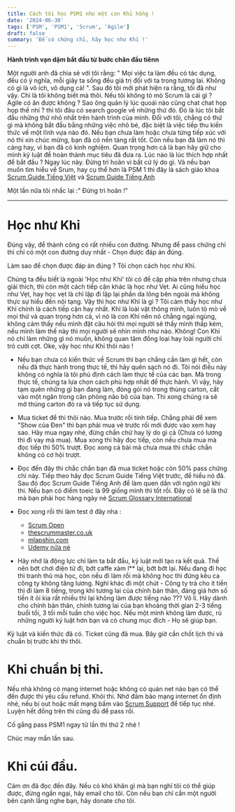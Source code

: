 ```yaml
---
title: Cách tôi học PSM1 như một con Khỉ hồng !
date: '2024-06-30'
tags: ['PSM', 'PSM1', 'Scrum', 'Agile']
draft: false
summary: 'Để có chứng chỉ, hãy học như Khỉ !'
---
```


**Hành trình vạn dặm bắt đầu từ bước chân đầu tiênn**

Một người anh đã chia sẻ với tôi rằng: " Mọi việc ta làm đều có tác dụng, đều có ý nghĩa, mỗi giây ta sống đều giá trị đối với ta trong tương lai. Không có gì là vô ích, vô dụng cả! ". Sau đó tôi mới phát hiện ra rằng, tôi đã như vậy. Chỉ là tôi không biết mà thôi. Nếu tôi không tò mò Scrum là cái gì ? Agile có ăn được không ? Sao ông quản lý lúc quoái nào cũng chat chat họp họp thế nhỉ ? thì tôi đâu có search google về những thứ đó. Đó là lúc tôi bắt đầu những thứ nhỏ nhất trên hành trình của mình. Đối với tôi, chẳng có thứ gì mà không bắt đầu bằng những việc nhỏ bé, đặc biệt là việc tiếp thu kiến thức về một lĩnh vựa nào đó. Nếu bạn chưa làm hoặc chưa từng tiếp xúc với nó thì xin chúc mừng, bạn đã có nền tảng rất tốt. Còn nếu bạn đã làm nó thì càng hay, vì bạn đã có kinh nghiệm. Quan trọng hơn cả là bạn hãy giữ cho mình kỷ luật để hoàn thành mục tiêu đã đưa ra. Lúc nào là lúc thích hợp nhất để bắt đầu ? Ngay lúc này. Đừng trì hoãn vì bất cứ lý do gì. Và nếu bạn muốn tìm hiểu về Srum, hay cụ thể hơn là PSM 1 thì đây là sách giáo khoa [Scrum Guide Tiếng Việt](https://scrumguides.org/docs/scrumguide/v2020/2020-Scrum-Guide-Vietnamese.pdf) và [Scrum Guide Tiếng Anh](https://scrumguides.org/docs/scrumguide/v2020/2020-Scrum-Guide-US.pdf)

Một lần nữa tôi nhắc lại :" Đừng trì hoãn !"

---

# Học như Khỉ

Đúng vậy, để thành công có rất nhiều con đường. Nhưng để pass chứng chỉ thì chỉ có một con đường duy nhất - Chọn được đáp án đúng.

Làm sao để chọn được đáp án đúng ? Tôi chọn cách học như Khỉ. 

Chúng ta đều biết là ngoài 'Học như Khỉ' tôi có đề cập phía trên nhưng chưa giải thích, thì còn một cách tiếp cận khác là học như Vẹt. Ai cũng hiểu học như Vẹt, hay học vẹt là chỉ lặp đi lặp lại phần da lông bên ngoài mà không thực sự hiểu đến nội tạng. Vậy thì học như Khỉ là gì ? Tôi cảm thấy học như Khỉ chính là cách tiếp cận hay nhất. Khỉ là loài vật thông minh, luôn tò mò về mọi thứ và quan trọng hơn cả, vì nó là con Khỉ nên nó chẳng ngại ngùng, không cảm thấy nếu mình đặt câu hỏi thì mọi người sẽ thấy mình thấp kém, nếu mình làm thế này thì mọi người sẽ nhìn mình như nào. Không! Con Khỉ nó chỉ làm những gì nó muốn, không quan tâm đồng loại hay loài người chỉ trỏ cười cợt. Oke, vậy học như Khỉ thôi nào !

 - Nếu bạn chưa có kiến thức về Scrum thì bạn chẳng cần làm gì hết, còn nếu đã thực hành trong thực tế, thì hãy quên sạch nó đi. Tôi nói điều này không có nghĩa là tôi phủ định cách làm thực tế của các bạn. Mà trong thực tế, chúng ta lựa chọn cách phù hợp nhất để thực hành. Vì vậy, hãy tạm quên những gì bạn đang làm, đóng gói nó trong thùng carton, cất vào một ngăn trong căn phòng não bộ của bạn. Thi xong chúng ra sẽ mở thùng carton đó ra và tiếp tục sử dụng.
 - Mua ticket để thi thôi nào. Mua trước rồi tính tiếp. Chẳng phải để xem "Show của Đen" thì bạn phải mua vé trước rồi mới được vào xem hay sao. Hãy mua ngay nhé, đừng chần chừ hay lý do gì cả (Chưa có lương thì đi vay mà mua). Mua xong thì hãy đọc tiếp, còn nếu chưa mua mà đọc tiếp thì 50% trượt. Đọc xong cả bài mà chưa mua thì chắc chắn không có cơ hội trượt.
 - Đọc đến đây thì chắc chắn bạn đã mua ticket hoặc còn 50% pass chứng chỉ này. Tiếp theo hãy đọc Scrum Guide Tiếng Việt trước, để hiểu nó đã. Sau đó đọc Scrum Guide Tiếng Anh để làm quen dần với ngôn ngữ khi thi. Nếu bạn có điểm toeic là 99 giống mình thì tốt rồi. Đây có lẽ sẽ là thứ mà bạn phải học hàng ngày nè [Scrum Glossary International](https://guntherverheyen.com/wp-content/uploads/2019/05/scrum-glossary-international-versions-may-2019.pdf)

 - Đọc xong rồi thì làm test ở đây nha :

    - [Scrum Open](https://www.classmarker.com/online-test/start/test-intro/?quiz=3qg5fac7589c0416)
    - [thescrummaster.co.uk](https://www.thescrummaster.co.uk/quizzes/professional-scrum-master-i-psm-i-practice-assessment/)
    - [mlapshin.com](https://mlapshin.com/index.php/scrum-quizzes/sm-learning-mode/)
    - [Udemy nữa nè](https://funix.udemy.com/course/professional-scrum-master-psm-certification-preparation/learn/quiz/5915028#overview)
 - Hãy nhớ là động lực chỉ làm ta bắt đầu, kỷ luật mới tạo ra kết quả. Thế nên bớt chơi điện tử đi, bớt caffe xàm l** lại, bớt bớt lại. Nếu đang đi học thì tranh thủ mà học, còn nếu đi làm rồi mà không học thì đừng kêu ca công ty không tăng lương. Nghĩ khác đi một chút - Công ty trả cho ít tiền thì đi làm 8 tiếng, trong khi tương lai của chính bản thân, đáng giá hơn số tiền ít ỏi kia rất nhiều thì lại không làm được tiếng nào ??? Vô lí. Hãy dành cho chính bản thân, chính tương lai của bạn khoảng thời gian 2-3 tiếng buổi tối, 3 tối mỗi tuần cho việc học. Nếu một mình không làm được, rủ những người ký luật hơn bạn và có chung mục đích - Họ sẽ giúp bạn.

 Kỷ luật và kiến thức đã có. Ticket cũng đã mua. Bây giờ cần chốt lịch thi và chuẩn bị trước khi thi thôi.

# Khỉ chuẩn bị thi.

Nếu nhà không có mạng internet hoặc không có quán net nào bạn có thể đến được thì yêu cầu refund. Khỏi thi.
Nhớ đảm bảo mạng internet ổn định nhé, nếu bị out hoặc mất mạng bấm vào [Scrum Support](https://www.scrum.org/about/contact-us) để tiếp tục nhé.
Luyện hết đống trên thì cũng đủ để pass rồi. 


Cố gắng pass PSM1 ngay từ lần thi thứ 2 nhé ! 

Chúc may mắn lần sau.


# Khỉ cúi đầu.
Cảm ơn đã đọc đến đây. 
Nếu có khó khăn gì mà bạn nghĩ tôi có thể giúp được, đừng ngần ngại, hãy email cho tôi. 
Còn nếu bạn chỉ cần một người bên cạnh lắng nghe bạn, hãy donate cho tôi.
